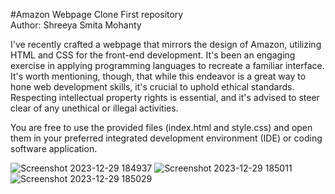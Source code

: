 #Amazon Webpage Clone
First repository
<br>
Author: Shreeya Smita Mohanty


I've recently crafted a webpage that mirrors the design of Amazon, utilizing HTML and CSS for the front-end development. It's been an engaging exercise in applying programming languages to recreate a familiar interface.
It's worth mentioning, though, that while this endeavor is a great way to hone web development skills, it's crucial to uphold ethical standards. Respecting intellectual property rights is essential, and it's advised to steer clear of any unethical or illegal activities.


You are free to use the provided files (index.html and style.css) and open them in your preferred integrated development environment (IDE) or coding software application.


![Screenshot 2023-12-29 184937](https://github.com/shreeyamo2003/Shreeya-Mohanty/assets/118057275/eaf33cef-0fea-43bf-a717-fc9d2aa4742c)
![Screenshot 2023-12-29 185011](https://github.com/shreeyamo2003/Shreeya-Mohanty/assets/118057275/79819976-8017-4b61-b8fe-9463441104ec)
![Screenshot 2023-12-29 185029](https://github.com/shreeyamo2003/Shreeya-Mohanty/assets/118057275/91e1f19f-42aa-4ce2-a145-4942b9065e4c)



